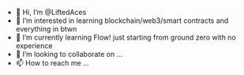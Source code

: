 - 👋 Hi, I’m @LiftedAces
- 👀 I’m interested in learning blockchain/web3/smart contracts and everything in btwn
- 🌱 I’m currently learning Flow! just starting from ground zero with no experience 
- 💞️ I’m looking to collaborate on ...
- 📫 How to reach me ...

<!---
LiftedAces/LiftedAces is a ✨ special ✨ repository because its `README.md` (this file) appears on your GitHub profile.
You can click the Preview link to take a look at your changes.
--->
